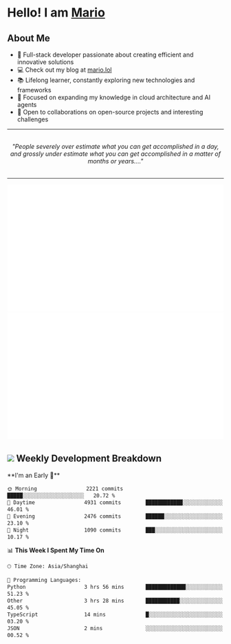 <h1>Hello! I am <a href="https://github.com/mario1in">Mario</a></h1>

## About Me

- 🔭 Full-stack developer passionate about creating efficient and innovative solutions
- 💻 Check out my blog at [mario.lol](https://mario.lol)
- 📚 Lifelong learner, constantly exploring new technologies and frameworks
- 🌱 Focused on expanding my knowledge in cloud architecture and AI agents
- 🤝 Open to collaborations on open-source projects and interesting challenges

<hr/>
<br/>
<div align="center">
<i>"People severely over estimate what you can get accomplished in a day, and grossly under estimate what you can get accomplished in a matter of months or years...." </i>
</div>
<br/>
<hr/>

![overview](https://raw.githubusercontent.com/mario1in/mario1in/stats-output/generated/overview.svg)
![languages](https://raw.githubusercontent.com/mario1in/mario1in/stats-output/generated/languages.svg)

<h2 align="left">
  <a href="#"><img src="https://emojis.slackmojis.com/emojis/images/1643514062/184/nyancat_big.gif?1643514062" height="30"></a> Weekly Development Breakdown
</h2>
<!--START_SECTION:waka-->
**I'm an Early 🐤** 

```text
🌞 Morning                2221 commits        █████░░░░░░░░░░░░░░░░░░░░   20.72 % 
🌆 Daytime                4931 commits        ████████████░░░░░░░░░░░░░   46.01 % 
🌃 Evening                2476 commits        ██████░░░░░░░░░░░░░░░░░░░   23.10 % 
🌙 Night                  1090 commits        ███░░░░░░░░░░░░░░░░░░░░░░   10.17 % 
```


📊 **This Week I Spent My Time On** 

```text
🕑︎ Time Zone: Asia/Shanghai

💬 Programming Languages: 
Python                   3 hrs 56 mins       █████████████░░░░░░░░░░░░   51.23 % 
Other                    3 hrs 28 mins       ███████████░░░░░░░░░░░░░░   45.05 % 
TypeScript               14 mins             █░░░░░░░░░░░░░░░░░░░░░░░░   03.20 % 
JSON                     2 mins              ░░░░░░░░░░░░░░░░░░░░░░░░░   00.52 % 
```


<!--END_SECTION:waka-->

